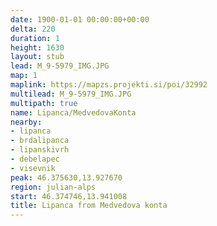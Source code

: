 ```yaml
---
date: 1900-01-01 00:00:00+00:00
delta: 220
duration: 1
height: 1630
layout: stub
lead: M_9-5979_IMG.JPG
map: 1
maplink: https://mapzs.projekti.si/poi/32992
multilead: M_9-5979_IMG.JPG
multipath: true
name: Lipanca/MedvedovaKonta
nearby:
- lipanca
- brdalipanca
- lipanskivrh
- debelapec
- visevnik
peak: 46.375630,13.927670
region: julian-alps
start: 46.374746,13.941008
title: Lipanca from Medvedova konta
---
```

